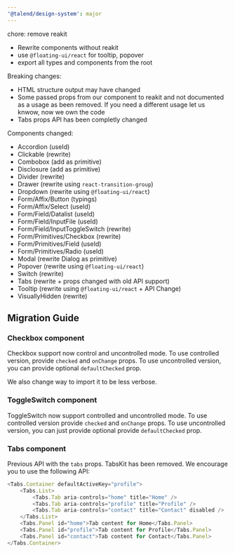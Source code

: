 ```yaml
---
'@talend/design-system': major
---
```


chore: remove reakit

* Rewrite components without reakit
* use `@floating-ui/react` for tooltip, popover
* export all types and components from the root

Breaking changes:
* HTML structure output may have changed
* Some passed props from our component to reakit and not documented as a usage as been removed. If you need a different usage let us knwow, now we own the code
* Tabs props API has been completly changed

Components changed:
* Accordion (useId)
* Clickable (rewrite)
* Combobox (add as primitive)
* Disclosure (add as primitive)
* Divider (rewrite)
* Drawer (rewrite using `react-transition-group`)
* Dropdown (rewrite using `@floating-ui/react`)
* Form/Affix/Button (typings)
* Form/Affix/Select (useId)
* Form/Field/Datalist (useId)
* Form/Field/InputFile (useId)
* Form/Field/InputToggleSwitch (rewrite)
* Form/Primitives/Checkbox (rewrite)
* Form/Primitives/Field (useId)
* Form/Primitives/Radio (useId)
* Modal (rewrite Dialog as primitive)
* Popover (rewrite using `@floating-ui/react`)
* Switch (rewrite)
* Tabs (rewrite + props changed with old API support)
* Tooltip (rewrite using `@floating-ui/react` + API Change)
* VisuallyHidden (rewrite)


## Migration Guide

### Checkbox component

Checkbox support now control and uncontrolled mode.
To use controlled version, provide `checked` and `onChange` props.
To use uncontrolled version, you can provide optional `defaultChecked` prop.

We also change way to import it to be less verbose.


### ToggleSwitch component

ToggleSwitch now support controlled and uncontrolled mode.
To use controlled version provide `checked` and `onChange` props.
To use uncontrolled version, you can just provide optional provide `defaultChecked` prop.


### Tabs component

Previous API with the `tabs` props. TabsKit has been removed. We encourage you to use the following API:

```javascript
<Tabs.Container defaultActiveKey="profile">
    <Tabs.List>
        <Tabs.Tab aria-controls="home" title="Home" />
        <Tabs.Tab aria-controls="profile" title="Profile" />
        <Tabs.Tab aria-controls="contact" title="Contact" disabled />
    </Tabs.List>
    <Tabs.Panel id="home">Tab content for Home</Tabs.Panel>
    <Tabs.Panel id="profile">Tab content for Profile</Tabs.Panel>
    <Tabs.Panel id="contact">Tab content for Contact</Tabs.Panel>
</Tabs.Container>
```
